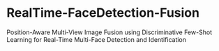 # RealTime-FaceDetection-Fusion
  Position-Aware Multi-View Image Fusion using Discriminative Few-Shot Learning for Real-Time Multi-Face Detection and Identification
